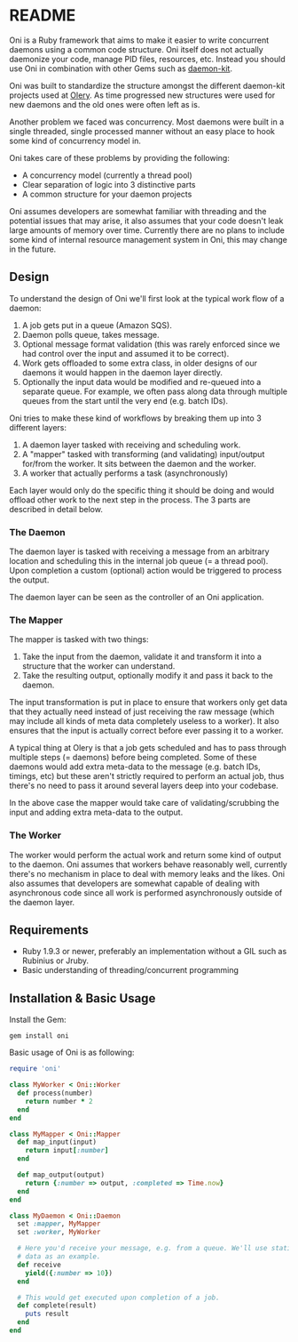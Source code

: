 # README

Oni is a Ruby framework that aims to make it easier to write concurrent daemons
using a common code structure. Oni itself does not actually daemonize your
code, manage PID files, resources, etc. Instead you should use Oni in
combination with other Gems such as [daemon-kit][daemon-kit].

Oni was built to standardize the structure amongst the different daemon-kit
projects used at [Olery][olery]. As time progressed new structures were used
for new daemons and the old ones were often left as is.

Another problem we faced was concurrency. Most daemons were built in a
single threaded, single processed manner without an easy place to hook some
kind of concurrency model in.

Oni takes care of these problems by providing the following:

* A concurrency model (currently a thread pool)
* Clear separation of logic into 3 distinctive parts
* A common structure for your daemon projects

Oni assumes developers are somewhat familiar with threading and the potential
issues that may arise, it also assumes that your code doesn't leak large
amounts of memory over time. Currently there are no plans to include some kind
of internal resource management system in Oni, this may change in the future.

## Design

To understand the design of Oni we'll first look at the typical work flow of a
daemon:

1. A job gets put in a queue (Amazon SQS).
2. Daemon polls queue, takes message.
3. Optional message format validation (this was rarely enforced since we had
   control over the input and assumed it to be correct).
4. Work gets offloaded to some extra class, in older designs of our daemons it
   would happen in the daemon layer directly.
5. Optionally the input data would be modified and re-queued into a separate
   queue. For example, we often pass along data through multiple queues from
   the start until the very end (e.g. batch IDs).

Oni tries to make these kind of workflows by breaking them up into 3 different
layers:

1. A daemon layer tasked with receiving and scheduling work.
2. A "mapper" tasked with transforming (and validating) input/output for/from
   the worker. It sits between the daemon and the worker.
3. A worker that actually performs a task (asynchronously)

Each layer would only do the specific thing it should be doing and would
offload other work to the next step in the process. The 3 parts are described
in detail below.

### The Daemon

The daemon layer is tasked with receiving a message from an arbitrary location
and scheduling this in the internal job queue (= a thread pool). Upon
completion a custom (optional) action would be triggered to process the output.

The daemon layer can be seen as the controller of an Oni application.

### The Mapper

The mapper is tasked with two things:

1. Take the input from the daemon, validate it and transform it into a
   structure that the worker can understand.
2. Take the resulting output, optionally modify it and pass it back to the
   daemon.

The input transformation is put in place to ensure that workers only get data
that they actually need instead of just receiving the raw message (which may
include all kinds of meta data completely useless to a worker). It also ensures
that the input is actually correct before ever passing it to a worker.

A typical thing at Olery is that a job gets scheduled and has to pass through
multiple steps (= daemons) before being completed. Some of these daemons would
add extra meta-data to the message (e.g. batch IDs, timings, etc) but these
aren't strictly required to perform an actual job, thus there's no need to pass
it around several layers deep into your codebase.

In the above case the mapper would take care of validating/scrubbing the input
and adding extra meta-data to the output.

### The Worker

The worker would perform the actual work and return some kind of output to the
daemon. Oni assumes that workers behave reasonably well, currently there's no
mechanism in place to deal with memory leaks and the likes. Oni also assumes
that developers are somewhat capable of dealing with asynchronous code since
all work is performed asynchronously outside of the daemon layer.

## Requirements

* Ruby 1.9.3 or newer, preferably an implementation without a GIL such as
  Rubinius or Jruby.
* Basic understanding of threading/concurrent programming

## Installation & Basic Usage

Install the Gem:

    gem install oni

Basic usage of Oni is as following:


```ruby
require 'oni'

class MyWorker < Oni::Worker
  def process(number)
    return number * 2
  end
end

class MyMapper < Oni::Mapper
  def map_input(input)
    return input[:number]
  end

  def map_output(output)
    return {:number => output, :completed => Time.now}
  end
end

class MyDaemon < Oni::Daemon
  set :mapper, MyMapper
  set :worker, MyWorker

  # Here you'd receive your message, e.g. from a queue. We'll use static
  # data as an example.
  def receive
    yield({:number => 10})
  end

  # This would get executed upon completion of a job.
  def complete(result)
    puts result
  end
end
```

[olery]: http://www.olery.com/
[daemon-kit]: https://github.com/kennethkalmer/daemon-kit

